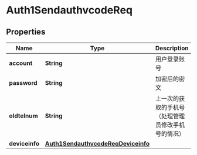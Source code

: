 # Auth1SendauthvcodeReq

## Properties
Name | Type | Description | Notes
------------ | ------------- | ------------- | -------------
**account** | **String** | 用户登录账号 | 
**password** | **String** | 加密后的密文 | 
**oldtelnum** | **String** | 上一次的获取的手机号（处理管理员修改手机号的情况） | 
**deviceinfo** | [**Auth1SendauthvcodeReqDeviceinfo**](Auth1SendauthvcodeReqDeviceinfo.md) |  |  [optional]
